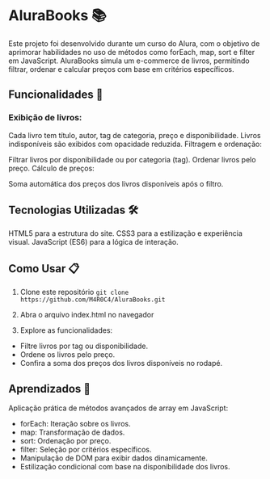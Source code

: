 # AluraBooks 📚
Este projeto foi desenvolvido durante um curso do Alura, com o objetivo de aprimorar habilidades no uso de métodos como forEach, map, sort e filter em JavaScript. AluraBooks simula um e-commerce de livros, permitindo filtrar, ordenar e calcular preços com base em critérios específicos.
## Funcionalidades 🚀
### Exibição de livros:

Cada livro tem título, autor, tag de categoria, preço e disponibilidade.
Livros indisponíveis são exibidos com opacidade reduzida.
Filtragem e ordenação:

Filtrar livros por disponibilidade ou por categoria (tag).
Ordenar livros pelo preço.
Cálculo de preços:

Soma automática dos preços dos livros disponíveis após o filtro.
## Tecnologias Utilizadas 🛠️
HTML5 para a estrutura do site.
CSS3 para a estilização e experiência visual.
JavaScript (ES6) para a lógica de interação.

## Como Usar 📋

1. Clone este repositório
`git clone https://github.com/M4R0C4/AluraBooks.git`

2. Abra o arquivo index.html no navegador
3. Explore as funcionalidades:
- Filtre livros por tag ou disponibilidade.
- Ordene os livros pelo preço.
- Confira a soma dos preços dos livros disponíveis no rodapé.

## Aprendizados 🎯
Aplicação prática de métodos avançados de array em JavaScript:
- forEach: Iteração sobre os livros.
- map: Transformação de dados.
- sort: Ordenação por preço.
- filter: Seleção por critérios específicos.
- Manipulação de DOM para exibir dados dinamicamente.
- Estilização condicional com base na disponibilidade dos livros.
